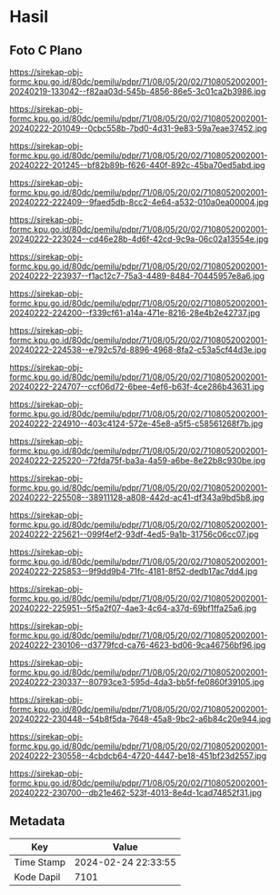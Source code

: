 # Hasil

## Foto C Plano

https://sirekap-obj-formc.kpu.go.id/80dc/pemilu/pdpr/71/08/05/20/02/7108052002001-20240219-133042--f82aa03d-545b-4856-86e5-3c01ca2b3986.jpg

https://sirekap-obj-formc.kpu.go.id/80dc/pemilu/pdpr/71/08/05/20/02/7108052002001-20240222-201049--0cbc558b-7bd0-4d31-9e83-59a7eae37452.jpg

https://sirekap-obj-formc.kpu.go.id/80dc/pemilu/pdpr/71/08/05/20/02/7108052002001-20240222-201245--bf82b89b-f626-440f-892c-45ba70ed5abd.jpg

https://sirekap-obj-formc.kpu.go.id/80dc/pemilu/pdpr/71/08/05/20/02/7108052002001-20240222-222409--9faed5db-8cc2-4e64-a532-010a0ea00004.jpg

https://sirekap-obj-formc.kpu.go.id/80dc/pemilu/pdpr/71/08/05/20/02/7108052002001-20240222-223024--cd46e28b-4d6f-42cd-9c9a-06c02a13554e.jpg

https://sirekap-obj-formc.kpu.go.id/80dc/pemilu/pdpr/71/08/05/20/02/7108052002001-20240222-223937--f1ac12c7-75a3-4489-8484-70445957e8a6.jpg

https://sirekap-obj-formc.kpu.go.id/80dc/pemilu/pdpr/71/08/05/20/02/7108052002001-20240222-224200--f339cf61-a14a-471e-8216-28e4b2e42737.jpg

https://sirekap-obj-formc.kpu.go.id/80dc/pemilu/pdpr/71/08/05/20/02/7108052002001-20240222-224538--e792c57d-8896-4968-8fa2-c53a5cf44d3e.jpg

https://sirekap-obj-formc.kpu.go.id/80dc/pemilu/pdpr/71/08/05/20/02/7108052002001-20240222-224707--ccf06d72-6bee-4ef6-b63f-4ce286b43631.jpg

https://sirekap-obj-formc.kpu.go.id/80dc/pemilu/pdpr/71/08/05/20/02/7108052002001-20240222-224910--403c4124-572e-45e8-a5f5-c58561268f7b.jpg

https://sirekap-obj-formc.kpu.go.id/80dc/pemilu/pdpr/71/08/05/20/02/7108052002001-20240222-225220--72fda75f-ba3a-4a59-a6be-8e22b8c930be.jpg

https://sirekap-obj-formc.kpu.go.id/80dc/pemilu/pdpr/71/08/05/20/02/7108052002001-20240222-225508--38911128-a808-442d-ac41-df343a9bd5b8.jpg

https://sirekap-obj-formc.kpu.go.id/80dc/pemilu/pdpr/71/08/05/20/02/7108052002001-20240222-225621--099f4ef2-93df-4ed5-9a1b-31756c06cc07.jpg

https://sirekap-obj-formc.kpu.go.id/80dc/pemilu/pdpr/71/08/05/20/02/7108052002001-20240222-225853--9f9dd9b4-71fc-4181-8f52-dedb17ac7dd4.jpg

https://sirekap-obj-formc.kpu.go.id/80dc/pemilu/pdpr/71/08/05/20/02/7108052002001-20240222-225951--5f5a2f07-4ae3-4c64-a37d-69bf1ffa25a6.jpg

https://sirekap-obj-formc.kpu.go.id/80dc/pemilu/pdpr/71/08/05/20/02/7108052002001-20240222-230106--d3779fcd-ca76-4623-bd06-9ca46756bf96.jpg

https://sirekap-obj-formc.kpu.go.id/80dc/pemilu/pdpr/71/08/05/20/02/7108052002001-20240222-230337--80793ce3-595d-4da3-bb5f-fe0860f39105.jpg

https://sirekap-obj-formc.kpu.go.id/80dc/pemilu/pdpr/71/08/05/20/02/7108052002001-20240222-230448--54b8f5da-7648-45a8-9bc2-a6b84c20e944.jpg

https://sirekap-obj-formc.kpu.go.id/80dc/pemilu/pdpr/71/08/05/20/02/7108052002001-20240222-230558--4cbdcb64-4720-4447-be18-451bf23d2557.jpg

https://sirekap-obj-formc.kpu.go.id/80dc/pemilu/pdpr/71/08/05/20/02/7108052002001-20240222-230700--db21e462-523f-4013-8e4d-1cad74852f31.jpg


## Metadata

| Key        | Value               |
| ---------- | ------------------- |
| Time Stamp | 2024-02-24 22:33:55 |
| Kode Dapil | 7101                |



